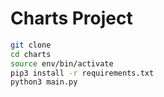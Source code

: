 # Charts Project

```sh
git clone
cd charts
source env/bin/activate
pip3 install -r requirements.txt
python3 main.py
```
